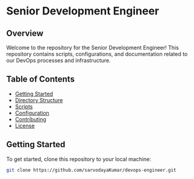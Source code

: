 # Senior Development Engineer

## Overview

Welcome to the repository for the Senior Development Engineer! This repository contains scripts, configurations, and documentation related to our DevOps processes and infrastructure.

## Table of Contents

- [Getting Started](#getting-started)
- [Directory Structure](#directory-structure)
- [Scripts](#scripts)
- [Configuration](#configuration)
- [Contributing](#contributing)
- [License](#license)

## Getting Started

To get started, clone this repository to your local machine:

```bash
git clone https://github.com/sarvodayaKumar/devops-engineer.git
